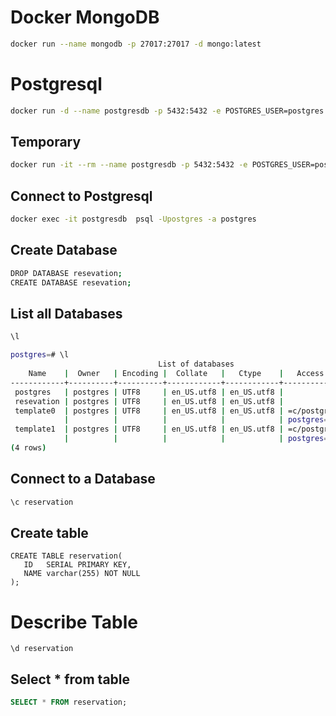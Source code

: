 # Docker MongoDB
```bash
docker run --name mongodb -p 27017:27017 -d mongo:latest
```


# Postgresql
```bash
docker run -d --name postgresdb -p 5432:5432 -e POSTGRES_USER=postgres -e POSTGRES_PASSWORD=secret postgres:12
```
## Temporary
```bash
docker run -it --rm --name postgresdb -p 5432:5432 -e POSTGRES_USER=postgres -e POSTGRES_PASSWORD=secret postgres:12
```

## Connect to Postgresql  
```bash
docker exec -it postgresdb  psql -Upostgres -a postgres
```

## Create Database
```bash
DROP DATABASE resevation;
CREATE DATABASE resevation;
```

## List all Databases
```bash
\l
```

```bash
postgres=# \l
                                 List of databases
    Name    |  Owner   | Encoding |  Collate   |   Ctype    |   Access privileges
------------+----------+----------+------------+------------+-----------------------
 postgres   | postgres | UTF8     | en_US.utf8 | en_US.utf8 |
 resevation | postgres | UTF8     | en_US.utf8 | en_US.utf8 |
 template0  | postgres | UTF8     | en_US.utf8 | en_US.utf8 | =c/postgres          +
            |          |          |            |            | postgres=CTc/postgres
 template1  | postgres | UTF8     | en_US.utf8 | en_US.utf8 | =c/postgres          +
            |          |          |            |            | postgres=CTc/postgres
(4 rows)
```

## Connect to a Database
```bash
\c reservation
```

## Create table 
```postgresql
CREATE TABLE reservation(
   ID   SERIAL PRIMARY KEY,
   NAME varchar(255) NOT NULL
);
```

# Describe Table
```postgresql
\d reservation
```

## Select * from table
```sql
SELECT * FROM reservation;
```